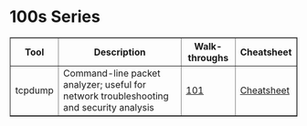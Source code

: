 # 100s Series

<table border="1">
  <thead>
    <tr>
      <th>Tool</th>
      <th>Description</th>
      <th>Walk-throughs</th>
      <th>Cheatsheet</th>
    </tr>
  </thead>
  <tbody>
    <tr>
      <td>tcpdump</td>
      <td>Command-line packet analyzer; useful for network troubleshooting and security analysis</td>
      <td><a href="https://osintteam.blog/tcpdump-101-silently-capturing-your-targets-network-traffic-76b839e64232"_blank">101</a></td>
      <td><a href="https://github.com/january1073/100s_series/blob/main/cheatsheets/tcpdump.md"_blank">Cheatsheet</a></td>
    </tr>
  </tbody>
</table>
